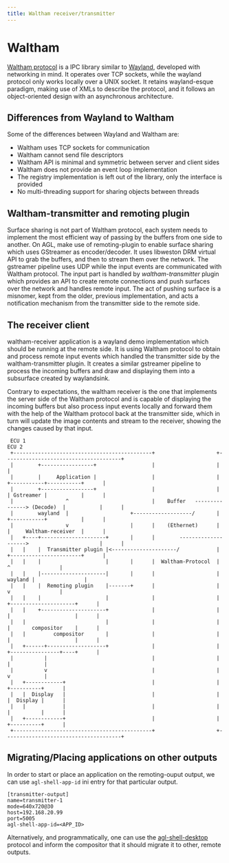 ```yaml
---
title: Waltham receiver/transmitter
---
```


# Waltham

[Waltham protocol](https://github.com/waltham/waltham) is a IPC library similar
to [Wayland](https://wayland.freedesktop.org), developed with networking in
mind. It operates over TCP sockets, while the wayland protocol only works
locally over a UNIX socket. It retains wayland-esque paradigm, making use of
XMLs to describe the protocol, and it follows an object-oriented design with an
asynchronous architecture.

## Differences from Wayland to Waltham

Some of the differences between Wayland and Waltham are:

* Waltham uses TCP sockets for communication
* Waltham cannot send file descriptors
* Waltham API is minimal and symmetric between server and client sides
* Waltham does not provide an event loop implementation
* The registry implementation is left out of the library, only the interface is
  provided
* No multi-threading support for sharing objects between threads

## Waltham-transmitter and remoting plugin

Surface sharing is not part of Waltham protocol, each system needs to implement
the most efficient way of passing by the buffers from one side to another.  On
AGL, make use of remoting-plugin to enable surface sharing which uses GStreamer
as encoder/decoder. It uses libweston DRM virtual API to grab the buffers, and
then to stream them over the network. The gstreamer pipeline uses UDP while the
input events are communicated with Waltham protocol. The input part is handled
by *waltham-transmitter* plugin which provides an API to create remote
connections and push surfaces over the network and handles remote input. The
act of pushing surface is a misnomer, kept from the older, previous
implementation, and acts a notification mechanism from the transmitter side to
the remote side.

## The receiver client

waltham-receiver application is a wayland demo implementation  which should be
running at the remote side. It is using Waltham protocol to obtain and process
remote input events which handled the transmitter side by the waltham-transmitter
plugin. It creates a similar gstreamer pipeline to process the incoming buffers
and draw and displaying them into a subsurface created by waylandsink.

Contrary to expectations, the waltham receiver is the one that implements the
server side of the Waltham protocol and is capable of displaying the incoming
buffers but also process input events locally and forward them with the help of
the Waltham protocol back at the transmitter side, which in turn will update
the image contents and stream to the receiver, showing the changes caused by
that input. 


     ECU 1                                                               ECU 2
     +---------------------------------------------+                    +--------------------------------------+
     |        +-----------------+                  |                    |                                      |
     |        |     Application |                  |                    |       +-----------+-----------+      |
     |        +-----------------+                  |                    |       | Gstreamer |           |      |
     |                 ^                           |    Buffer   ---------------> (Decode)  |           |      |
     |        wayland  |                    +-------------------/       |       +-----------+           |      |
     |                 v                    |      |    (Ethernet)      |       |     Waltham-receiver  |      |
     |   +----+---------------------+       |      |        -------------------->                       |      |
     |   |    |  Transmitter plugin |<---------------------/            |       +-----------------------+      |
     |   |    |                     |       |      |  Waltham-Protocol  |                     ^                |
     |   |    |---------------------|       |      |                    |             wayland |                |
     |   |    |  Remoting plugin    |-------+      |                    |                     v                |
     |   |    |                     |              |                    |         +---------------------+      |
     |   |    +---------------------+              |                    |         |                     |      |
     |   |                          |              |                    |         |       compositor    |      |
     |   |         compositor       |              |                    |         |                     |      |
     |   +------+-------------------+              |                    |         +----------------+----+      |
     |          |                                  |                    |                          |           |
     |          v                                  |                    |                          v           |
     |   +------------+                            |                    |                    +----------+      |
     |   |  Display   |                            |                    |                    |  Display |      |
     |   |            |                            |                    |                    |          |      |
     |   +------------+                            |                    |                    +----------+      |
     +---------------------------------------------+                    +--------------------------------------+

## Migrating/Placing applications on other outputs

In order to start or place an application on the remoting-ouput output, we can
use `agl-shell-app-id` ini entry for that particular output.

	[transmitter-output]
    name=transmitter-1
    mode=640x720@30
    host=192.168.20.99
    port=5005
    agl-shell-app-id=<APP_ID>

Alternatively, and programmatically, one can use the
[agl-shell-desktop](1_agl-compositor.md#private-extensions) protocol and inform
the compositor that it should migrate it to other, remote outputs.
